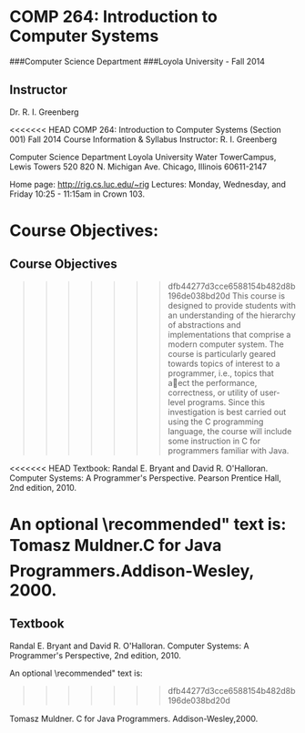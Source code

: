 COMP 264: Introduction to Computer Systems
================
###Computer Science Department 
###Loyola University - Fall 2014

## Instructor
Dr. R. I. Greenberg

<<<<<<< HEAD
COMP 264: Introduction to Computer Systems (Section 001)
Fall 2014 Course Information & Syllabus
Instructor: R. I. Greenberg

Computer Science Department
Loyola University
Water TowerCampus, Lewis Towers 520
820 N. Michigan Ave.
Chicago, Illinois 60611-2147

Home page: http://rig.cs.luc.edu/~rig
Lectures: Monday, Wednesday, and Friday 10:25 - 11:15am in Crown 103.

Course Objectives:
=======
## Course Objectives
>>>>>>> dfb44277d3cce6588154b482d8b196de038bd20d
This course is designed to provide students with an understanding of the hierarchy
of abstractions and implementations that comprise a modern computer system. The course is particularly
geared towards topics of interest to a programmer, i.e., topics that aect the performance, correctness, or
utility of user-level programs. Since this investigation is best carried out using the C programming language,
the course will include some instruction in C for programmers familiar with Java.

<<<<<<< HEAD
Textbook: 
Randal E. Bryant and David R. O'Halloran.
Computer Systems: A Programmer's Perspective.
Pearson Prentice Hall, 2nd edition, 2010.

An optional \recommended" text is: Tomasz Muldner.C for Java Programmers.Addison-Wesley,
2000.
=======
## Textbook
Randal E. Bryant and David R. O'Halloran.
Computer Systems: A Programmer's Perspective, 2nd edition, 2010.

An optional \recommended" text is: 
>>>>>>> dfb44277d3cce6588154b482d8b196de038bd20d

Tomasz Muldner.
C for Java Programmers. Addison-Wesley,2000.
